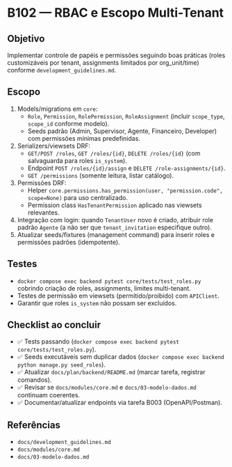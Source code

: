 # B102 — RBAC e Escopo Multi-Tenant

## Objetivo
Implementar controle de papéis e permissões seguindo boas práticas (roles customizáveis por tenant, assignments limitados por org_unit/time) conforme `development_guidelines.md`.

## Escopo
1. Models/migrations em `core`:
   - `Role`, `Permission`, `RolePermission`, `RoleAssignment` (incluir `scope_type`, `scope_id` conforme modelo).
   - Seeds padrão (Admin, Supervisor, Agente, Financeiro, Developer) com permissões mínimas predefinidas.
2. Serializers/viewsets DRF:
   - `GET/POST /roles`, `GET /roles/{id}`, `DELETE /roles/{id}` (com salvaguarda para roles `is_system`).
   - Endpoint `POST /roles/{id}/assign` e `DELETE /role-assignments/{id}`.
   - `GET /permissions` (somente leitura, listar catálogo).
3. Permissões DRF:
   - Helper `core.permissions.has_permission(user, "permission.code", scope=None)` para uso centralizado.
   - Permission class `HasTenantPermission` aplicado nas viewsets relevantes.
4. Integração com login: quando `TenantUser` novo é criado, atribuir role padrão `Agente` (a não ser que `tenant_invitation` especifique outro).
5. Atualizar seeds/fixtures (management command) para inserir roles e permissões padrões (idempotente).

## Testes
- `docker compose exec backend pytest core/tests/test_roles.py` cobrindo criação de roles, assignments, limites multi-tenant.
- Testes de permissão em viewsets (permitido/proibido) com `APIClient`.
- Garantir que roles `is_system` não possam ser excluídos.

## Checklist ao concluir
- ✅ Tests passando (`docker compose exec backend pytest core/tests/test_roles.py`).
- ✅ Seeds executáveis sem duplicar dados (`docker compose exec backend python manage.py seed_roles`).
- ✅ Atualizar `docs/plan/backend/README.md` (marcar tarefa, registrar comandos).
- ✅ Revisar se `docs/modules/core.md` e `docs/03-modelo-dados.md` continuam coerentes.
- ✅ Documentar/atualizar endpoints via tarefa B003 (OpenAPI/Postman).

## Referências
- `docs/development_guidelines.md`
- `docs/modules/core.md`
- `docs/03-modelo-dados.md`
